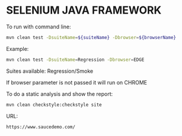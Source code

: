 # SELENIUM JAVA FRAMEWORK

To run with command line:

```sh
mvn clean test -DsuiteName=${suiteName} -Dbrowser=${browserName}
```

Example:

```sh
mvn clean test -DsuiteName=Regression -Dbrowser=EDGE
```

Suites available: Regression/Smoke

If browser parameter is not passed it will run on CHROME

To do a static analysis and show the report:

```sh
mvn clean checkstyle:checkstyle site
```

URL:

```
https://www.saucedemo.com/
```